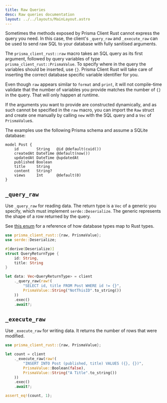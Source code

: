 ```yaml
---
title: Raw Queries
desc: Raw queries documentation
layout: ../../layouts/MainLayout.astro
---
```


Sometimes the methods exposed by Prisma Client Rust cannot express the query you need. In this case, the client's `_query_raw` and `_execute_raw` can be used to send raw SQL to your database with fully sanitised arguments.

The `prisma_client_rust::raw` macro takes an SQL query as its first argument, followed by query variables of type `prisma_client_rust::PrismaValue`.
To specify where in the query the variables should be inserted, use `{}`.
Prisma Client Rust will take care of inserting the correct database specific variable identifier for you.

Even though `raw` appears similar to `format` and `print`, it will not compile-time validate that the number of variables you provide matches the number of `{}` in the query. That will only happen at runtime.

If the arguments you want to provide are constructed dynamically, and as such cannot be specified in the `raw` macro, you can import the `Raw` struct and create one manually by calling `new` with the SQL query and a `Vec` of `PrismaValue`s.

The examples use the following Prisma schema and assume a SQLite database:

```prisma
model Post {
    id        String   @id @default(cuid())
    createdAt DateTime @default(now())
    updatedAt DateTime @updatedAt
    published Boolean
    title     String
    content   String?
    views     Int      @default(0)
}
```

## `_query_raw`

Use `_query_raw` for reading data.
The return type is a `Vec` of a generic you specify, which must implement `serde::Deserialize`.
The generic represents the shape of a row returned by the query.

See <a href="https://github.com/Brendonovich/prisma-client-rust/blob/0.6.2/src/raw.rs#L119-L139" target="_blank">this enum</a> for a reference of how database types map to Rust types.

```rust
use prisma_client_rust::{raw, PrismaValue};
use serde::Deserialize;

#[derive(Deserialize)]
struct QueryReturnType {
    id: String,
    title: String
}

let data: Vec<QueryReturnType> = client
    ._query_raw(raw!(
        "SELECT id, title FROM Post WHERE id != {}",
        PrismaValue::String("NotThisID".to_string())
    ))
    .exec()
    .await?;
```

## `_execute_raw`

Use `_execute_raw` for writing data. It returns the number of rows that were modified.

```rust
use prisma_client_rust::{raw, PrismaValue};

let count = client
    ._execute_raw(raw!(
        "INSERT INTO Post (published, title) VALUES ({}, {})",
        PrismaValue::Boolean(false),
        PrismaValue::String("A Title".to_string())
    ))
    .exec()
    .await?;

assert_eq!(count, 1);
```
